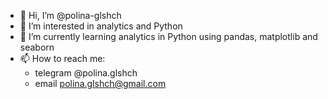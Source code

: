 - 👋 Hi, I’m @polina-glshch
- 👀 I’m interested in analytics and Python
- 🌱 I’m currently learning analytics in Python using pandas, matplotlib and seaborn
- 📫 How to reach me:
  - telegram @polina.glshch
  - email polina.glshch@gmail.com


<!---
polina-glshch/polina-glshch is a ✨ special ✨ repository because its `README.md` (this file) appears on your GitHub profile.
You can click the Preview link to take a look at your changes.
--->
